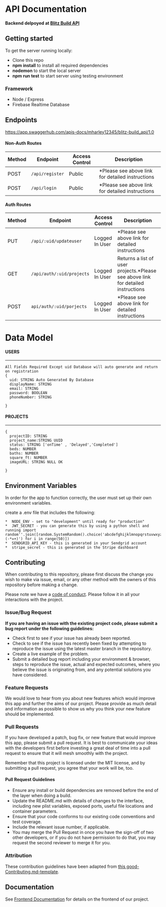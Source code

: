 

# API Documentation

####  Backend delpoyed at [Blitz Build API](https://api-blitz-build-dev.herokuapp.com/) <br>

##  Getting started

To get the server running locally:



- Clone this repo
- **npm install** to install all required dependencies
- **nodemon** to start the local server
- **npm run test** to start server using testing environment

### Framework 



-    Node / Express
-    Firebase Realtime Database


## Endpoints

https://app.swaggerhub.com/apis-docs/mharley12345/blitz-build_api/1.0

#### Non-Auth Routes

| Method | Endpoint                | Access Control | Description                                  |
| ------ | ----------------------- | -------------- | -------------------------------------------- |
| POST   | `/api/register`                   | Public     | *Please see above link for detailed instructions |
| POST | `/api/login`|Public|*Please see above link for detailed instructions |



#### Auth Routes

| Method | Endpoint                | Access Control      | Description                                        |
| ------ | ----------------------- | ------------------- | -------------------------------------------------- |
| PUT    | `/api/:uid/updateuser` |Logged In User | *Please see above link for detailed instructions |
| GET    | `/api/auth/:uid/projects`        |   Logged In User           | Returns a list of user projects.*Please see above link for detailed instructions                |
|POST | `api/auth/:uid/porjects`|Logged In User|*Please see above link for detailed instructions |



# Data Model



####  USERS

---

```
All Fields Required Except uid Database will auto generate and return on registration
{
  uid: STRING Auto Generated By Database
  displayName: STRING
  email: STRING
  password: BOOLEAN
  phoneNumber: STRING
 
}
```

#### PROJECTS

---

```
{
  projectID: STRING
  project_name:STRING UUID 
  status: STRING ['onTime' , 'Delayed','Completed']
  beds: NUMBER
  baths: NUMBER
  square_ft: NUMBER
  imageURL: STRING NULL OK
 
}
```


##  Environment Variables

In order for the app to function correctly, the user must set up their own environment variables.

create a .env file that includes the following:


    
   
    *  NODE_ENV - set to "development" until ready for "production"
    *  JWT_SECRET - you can generate this by using a python shell and running import random''.join([random.SystemRandom().choice('abcdefghijklmnopqrstuvwxyz0123456789!@#\$%^&amp;*(-*=+)') for i in range(50)])
    *  SENDGRID_API_KEY - this is generated in your Sendgrid account
    *  stripe_secret - this is generated in the Stripe dashboard
    
## Contributing

When contributing to this repository, please first discuss the change you wish to make via issue, email, or any other method with the owners of this repository before making a change.

Please note we have a [code of conduct](./code_of_conduct.md). Please follow it in all your interactions with the project.

### Issue/Bug Request

 **If you are having an issue with the existing project code, please submit a bug report under the following guidelines:**
 - Check first to see if your issue has already been reported.
 - Check to see if the issue has recently been fixed by attempting to reproduce the issue using the latest master branch in the repository.
 - Create a live example of the problem.
 - Submit a detailed bug report including your environment & browser, steps to reproduce the issue, actual and expected outcomes,  where you believe the issue is originating from, and any potential solutions you have considered.

### Feature Requests

We would love to hear from you about new features which would improve this app and further the aims of our project. Please provide as much detail and information as possible to show us why you think your new feature should be implemented.

### Pull Requests

If you have developed a patch, bug fix, or new feature that would improve this app, please submit a pull request. It is best to communicate your ideas with the developers first before investing a great deal of time into a pull request to ensure that it will mesh smoothly with the project.

Remember that this project is licensed under the MIT license, and by submitting a pull request, you agree that your work will be, too.

#### Pull Request Guidelines

- Ensure any install or build dependencies are removed before the end of the layer when doing a build.
- Update the README.md with details of changes to the interface, including new plist variables, exposed ports, useful file locations and container parameters.
- Ensure that your code conforms to our existing code conventions and test coverage.
- Include the relevant issue number, if applicable.
- You may merge the Pull Request in once you have the sign-off of two other developers, or if you do not have permission to do that, you may request the second reviewer to merge it for you.

### Attribution

These contribution guidelines have been adapted from [this good-Contributing.md-template](https://gist.github.com/PurpleBooth/b24679402957c63ec426).

## Documentation

See [Frontend Documentation](https://github.com/Lambda-School-Labs/blitz-build-fe/blob/master/README.md) for details on the frontend of our project.

